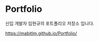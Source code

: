 # Portfolio

신입 개발자 임현규의 포트폴리오 저장소 입니다.

<a href='https://mabitlm.github.io/Portfolio/'>https://mabitlm.github.io/Portfolio/</a>
